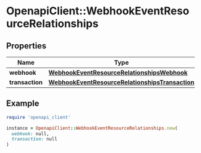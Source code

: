 # OpenapiClient::WebhookEventResourceRelationships

## Properties

| Name | Type | Description | Notes |
| ---- | ---- | ----------- | ----- |
| **webhook** | [**WebhookEventResourceRelationshipsWebhook**](WebhookEventResourceRelationshipsWebhook.md) |  |  |
| **transaction** | [**WebhookEventResourceRelationshipsTransaction**](WebhookEventResourceRelationshipsTransaction.md) |  | [optional] |

## Example

```ruby
require 'openapi_client'

instance = OpenapiClient::WebhookEventResourceRelationships.new(
  webhook: null,
  transaction: null
)
```

